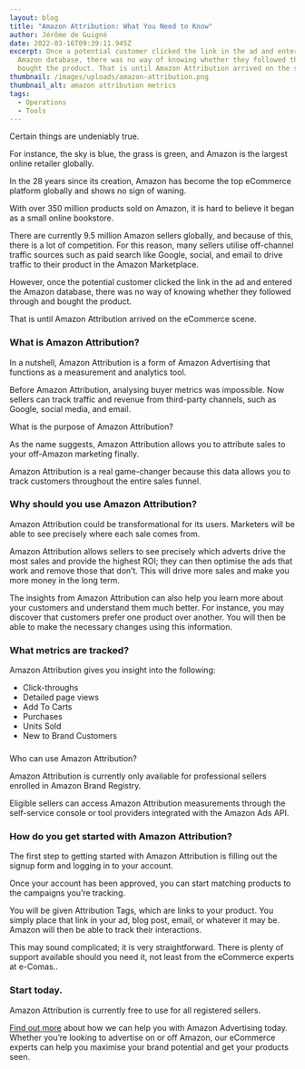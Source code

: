 ```yaml
---
layout: blog
title: "Amazon Attribution: What You Need to Know"
author: Jérôme de Guigné
date: 2022-03-16T09:39:11.945Z
excerpt: Once a potential customer clicked the link in the ad and entered the
  Amazon database, there was no way of knowing whether they followed through and
  bought the product. That is until Amazon Attribution arrived on the scene...
thumbnail: /images/uploads/amazon-attribution.png
thumbnail_alt: amazon attribution metrics
tags:
  - Operations
  - Tools
---
```

Certain things are undeniably true.

For instance, the sky is blue, the grass is green, and Amazon is the largest online retailer globally.

In the 28 years since its creation, Amazon has become the top eCommerce platform globally and shows no sign of waning.

With over 350 million products sold on Amazon, it is hard to believe it began as a small online bookstore.

There are currently 9.5 million Amazon sellers globally, and because of this, there is a lot of competition. For this reason, many sellers utilise off-channel traffic sources such as paid search like Google, social, and email to drive traffic to their product in the Amazon Marketplace.

However, once the potential customer clicked the link in the ad and entered the Amazon database, there was no way of knowing whether they followed through and bought the product.

That is until Amazon Attribution arrived on the eCommerce scene.

### What is Amazon Attribution?

In a nutshell, Amazon Attribution is a form of Amazon Advertising that functions as a measurement and analytics tool.

Before Amazon Attribution, analysing buyer metrics was impossible. Now sellers can track traffic and revenue from third-party channels, such as Google, social media, and email. 

What is the purpose of Amazon Attribution?

As the name suggests, Amazon Attribution allows you to attribute sales to your off-Amazon marketing finally.

Amazon Attribution is a real game-changer because this data allows you to track customers throughout the entire sales funnel.

### Why should you use Amazon Attribution?

Amazon Attribution could be transformational for its users. Marketers will be able to see precisely where each sale comes from.

Amazon Attribution allows sellers to see precisely which adverts drive the most sales and provide the highest ROI; they can then optimise the ads that work and remove those that don’t. This will drive more sales and make you more money in the long term.

The insights from Amazon Attribution can also help you learn more about your customers and understand them much better. For instance, you may discover that customers prefer one product over another. You will then be able to make the necessary changes using this information.

### What metrics are tracked?

Amazon Attribution gives you insight into the following:

* Click-throughs
* Detailed page views
* Add To Carts
* Purchases
* Units Sold
* New to Brand Customers

### 
Who can use Amazon Attribution?

Amazon Attribution is currently only available for professional sellers enrolled in Amazon Brand Registry.

Eligible sellers can access Amazon Attribution measurements through the self-service console or tool providers integrated with the Amazon Ads API.

### How do you get started with Amazon Attribution?

The first step to getting started with Amazon Attribution is filling out the signup form and logging in to your account.

Once your account has been approved, you can start matching products to the campaigns you’re tracking. 

You will be given Attribution Tags, which are links to your product. You simply place that link in your ad, blog post, email, or whatever it may be. Amazon will then be able to track their interactions.

This may sound complicated; it is very straightforward. There is plenty of support available should you need it, not least from the eCommerce experts at e-Comas..

### Start today.

Amazon Attribution is currently free to use for all registered sellers. 

[Find out more](https://e-comas.com/contact.html) about how we can help you with Amazon Advertising today. Whether you’re looking to advertise on or off Amazon, our eCommerce experts can help you maximise your brand potential and get your products seen.